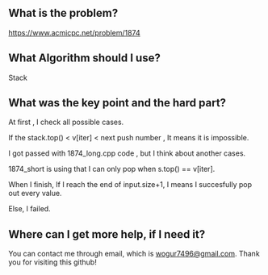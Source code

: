 ## What is the problem?

<https://www.acmicpc.net/problem/1874>

## What Algorithm should I use?

Stack

## What was the key point and the hard part?

At first , I check all possible cases.

If the stack.top() < v[iter] < next push number , It means it is impossible.

I got passed with 1874_long.cpp code , but I think about another cases.

1874_short is using that I can only pop when s.top() == v[iter].

When I finish, If I reach the end of input.size+1, I means I succesfully pop out every value.

Else, I failed.

## Where can I get more help, if I need it?

You can contact me through email, which is wogur7496@gmail.com.
Thank you for visiting this github!

